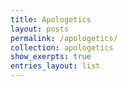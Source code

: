 ```yaml
---
title: Apologetics
layout: posts
permalink: /apologetics/
collection: apologetics
show_exerpts: true
entries_layout: list
---
```

